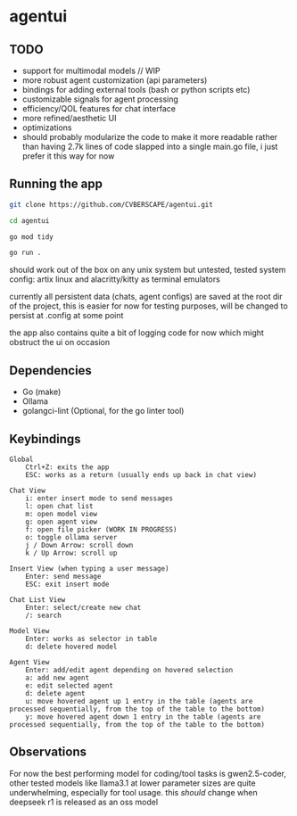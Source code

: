 # agentui

## TODO

- support for multimodal models // WIP
- more robust agent customization (api parameters)
- bindings for adding external tools (bash or python scripts etc)
- customizable signals for agent processing
- efficiency/QOL features for chat interface
- more refined/aesthetic UI
- optimizations
- should probably modularize the code to make it more readable rather than having 2.7k lines of code slapped into a single main.go file, i just prefer it this way for now

## Running the app

```sh
git clone https://github.com/CVBERSCAPE/agentui.git
```

```sh
cd agentui
```

```sh
go mod tidy
```

```sh
go run .
```

should work out of the box on any unix system but untested, tested system config: artix linux and alacritty/kitty as terminal emulators

currently all persistent data (chats, agent configs) are saved at the root dir of the project, this is easier for now for testing purposes, will be changed to persist at .config at some point

the app also contains quite a bit of logging code for now which might obstruct the ui on occasion

## Dependencies

- Go (make)
- Ollama
- golangci-lint (Optional, for the go linter tool)

## Keybindings

    Global
        Ctrl+Z: exits the app
        ESC: works as a return (usually ends up back in chat view)
        
    Chat View
        i: enter insert mode to send messages
        l: open chat list
        m: open model view
        g: open agent view
        f: open file picker (WORK IN PROGRESS)
        o: toggle ollama server
        j / Down Arrow: scroll down
        k / Up Arrow: scroll up

    Insert View (when typing a user message)
        Enter: send message
        ESC: exit insert mode

    Chat List View
        Enter: select/create new chat
        /: search

    Model View
        Enter: works as selector in table
        d: delete hovered model

    Agent View
        Enter: add/edit agent depending on hovered selection
        a: add new agent
        e: edit selected agent
        d: delete agent
        u: move hovered agent up 1 entry in the table (agents are processed sequentially, from the top of the table to the bottom)
        y: move hovered agent down 1 entry in the table (agents are processed sequentially, from the top of the table to the bottom)

## Observations

For now the best performing model for coding/tool tasks is gwen2.5-coder, other tested models like llama3.1 at lower parameter sizes are quite underwhelming, especially for tool usage. this *should* change when deepseek r1 is released as an oss model

